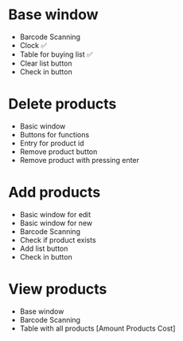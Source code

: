 <h1>Base window</h1>
<ul>
    <li>Barcode Scanning</li>
    <li>Clock ✅</li>
    <li>Table for buying list ✅</li>
    <li>Clear list button</li>
    <li>Check in button</li>
</ul>

<h1>Delete products</h1>
<ul>
    <li>Basic window</li>
    <li>Buttons for  functions</li>
    <li>Entry for product id</li>
    <li>Remove product button </li>
    <li>Remove product with pressing enter</li>
</ul>

<h1>Add products</h1>
<ul>
    <li>Basic window for edit</li>
    <li>Basic window for new</li>
    <li>Barcode Scanning</li>
    <li>Check if product exists</li>
    <li>Add list button</li>
    <li>Check in button</li>
</ul>

<h1>View products</h1>
<ul>
    <li>Base window</li>
    <li>Barcode Scanning</li>
    <li>Table with all products [Amount Products Cost]</li>
</ul>